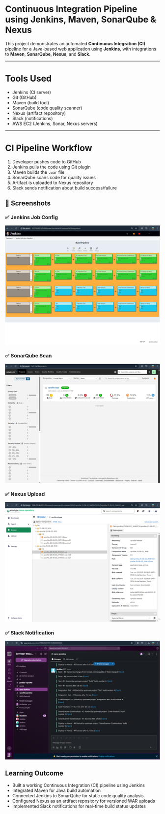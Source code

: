 # Continuous Integration Pipeline using Jenkins, Maven, SonarQube & Nexus

This project demonstrates an automated **Continuous Integration (CI)** pipeline for a Java-based web application using **Jenkins**, with integrations to **Maven**, **SonarQube**, **Nexus**, and **Slack**.

---

# Tools Used

- Jenkins (CI server)
- Git (GitHub)
- Maven (build tool)
- SonarQube (code quality scanner)
- Nexus (artifact repository)
- Slack (notifications)
- AWS EC2 (Jenkins, Sonar, Nexus servers)

---

# CI Pipeline Workflow

1. Developer pushes code to GitHub  
2. Jenkins pulls the code using Git plugin  
3. Maven builds the `.war` file  
4. SonarQube scans code for quality issues  
5. Artifact is uploaded to Nexus repository  
6. Slack sends notification about build success/failure

## 📸 Screenshots

### ✅ Jenkins Job Config
![Jenkins Build](Screenshots/jenkins-build.png)


### ✅ SonarQube Scan
![Sonar Qube](Screenshots/Sonarqube.png)

### ✅ Nexus Upload
![Nexus](Screenshots/nexus-repo.png)

### ✅ Slack Notification
![Slack](Screenshots/slack-message.png)


## Learning Outcome

- Built a working Continuous Integration (CI) pipeline using Jenkins
- Integrated Maven for Java build automation
- Connected Jenkins to SonarQube for static code quality analysis
- Configured Nexus as an artifact repository for versioned WAR uploads
- Implemented Slack notifications for real-time build status updates








